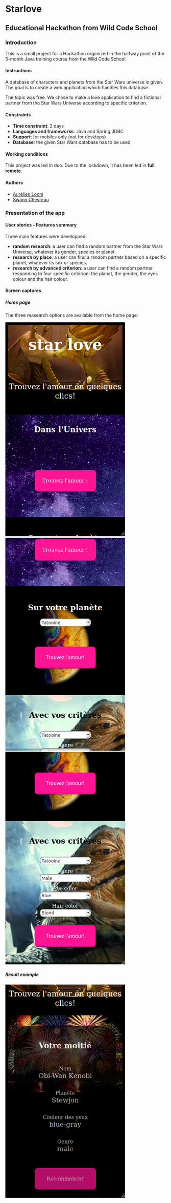 # Starlove

## Educational Hackathon from Wild Code School

### Introduction

This is a small project for a Hackathon organized in the halfway point of the 5-month Java training course from the Wild Code School.

#### Instructions

A database of characters and planets from the Star Wars universe is given.
The goal is to create a web application which handles this database. 

The topic was free. We chose to make a love application to find a fictional partner from the Star Wars Universe according to specific criterion.

#### Constraints

- **Time constraint**: 2 days
- **Languages and frameworks**: Java and Spring JDBC
- **Support**: for mobiles only (not for desktops)
- **Database**: the given Star Wars database has to be used

#### Working conditions

This project was led in duo. Due to the lockdown, it has been led in **full remote**.

#### Authors
- [Aurélien Lonni](https://github.com/0reldev)
- [Swann Chevreau](https://github.com/swann44)

### Presentation of the app

#### User stories - Features summary

Three main features were developped:
- **random research**: a user can find a random partner from the Star Wars Universe, whatever its gender, species or planet.
- **research by place**: a user can find a random partner based on a specific planet, whatever its sex or species. 
- **research by advanced criterion**: a user can find a random partner responding to four specific criterion: the planet, the gender, the eyes colour and the hair colour.

#### Screen captures

##### Home page

The three reasearch options are available from the home page:

![screen capture](https://github.com/0reldev/hackathon-starlove/blob/dev/sc/screen-capture-1.png)
![screen capture](https://github.com/0reldev/hackathon-starlove/blob/dev/sc/screen-capture-2.png)
![screen capture](https://github.com/0reldev/hackathon-starlove/blob/dev/sc/screen-capture-3.png)

##### Result example
![screen capture](https://github.com/0reldev/hackathon-starlove/blob/dev/sc/screen-capture-4.png)




